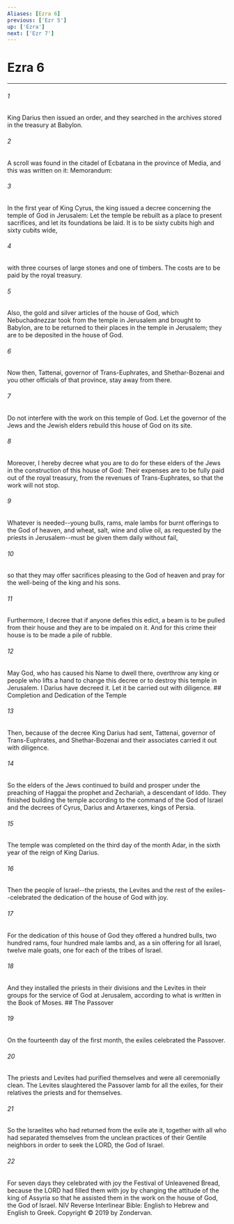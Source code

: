 ```yaml
---
Aliases: [Ezra 6]
previous: ['Ezr 5']
up: ['Ezra']
next: ['Ezr 7']
---
```

# Ezra 6

***


###### 1 
King Darius then issued an order, and they searched in the archives stored in the treasury at Babylon. 

###### 2 
A scroll was found in the citadel of Ecbatana in the province of Media, and this was written on it: Memorandum: 

###### 3 
In the first year of King Cyrus, the king issued a decree concerning the temple of God in Jerusalem: Let the temple be rebuilt as a place to present sacrifices, and let its foundations be laid. It is to be sixty cubits high and sixty cubits wide, 

###### 4 
with three courses of large stones and one of timbers. The costs are to be paid by the royal treasury. 

###### 5 
Also, the gold and silver articles of the house of God, which Nebuchadnezzar took from the temple in Jerusalem and brought to Babylon, are to be returned to their places in the temple in Jerusalem; they are to be deposited in the house of God. 

###### 6 
Now then, Tattenai, governor of Trans-Euphrates, and Shethar-Bozenai and you other officials of that province, stay away from there. 

###### 7 
Do not interfere with the work on this temple of God. Let the governor of the Jews and the Jewish elders rebuild this house of God on its site. 

###### 8 
Moreover, I hereby decree what you are to do for these elders of the Jews in the construction of this house of God: Their expenses are to be fully paid out of the royal treasury, from the revenues of Trans-Euphrates, so that the work will not stop. 

###### 9 
Whatever is needed--young bulls, rams, male lambs for burnt offerings to the God of heaven, and wheat, salt, wine and olive oil, as requested by the priests in Jerusalem--must be given them daily without fail, 

###### 10 
so that they may offer sacrifices pleasing to the God of heaven and pray for the well-being of the king and his sons. 

###### 11 
Furthermore, I decree that if anyone defies this edict, a beam is to be pulled from their house and they are to be impaled on it. And for this crime their house is to be made a pile of rubble. 

###### 12 
May God, who has caused his Name to dwell there, overthrow any king or people who lifts a hand to change this decree or to destroy this temple in Jerusalem. I Darius have decreed it. Let it be carried out with diligence. ## Completion and Dedication of the Temple 

###### 13 
Then, because of the decree King Darius had sent, Tattenai, governor of Trans-Euphrates, and Shethar-Bozenai and their associates carried it out with diligence. 

###### 14 
So the elders of the Jews continued to build and prosper under the preaching of Haggai the prophet and Zechariah, a descendant of Iddo. They finished building the temple according to the command of the God of Israel and the decrees of Cyrus, Darius and Artaxerxes, kings of Persia. 

###### 15 
The temple was completed on the third day of the month Adar, in the sixth year of the reign of King Darius. 

###### 16 
Then the people of Israel--the priests, the Levites and the rest of the exiles--celebrated the dedication of the house of God with joy. 

###### 17 
For the dedication of this house of God they offered a hundred bulls, two hundred rams, four hundred male lambs and, as a sin offering for all Israel, twelve male goats, one for each of the tribes of Israel. 

###### 18 
And they installed the priests in their divisions and the Levites in their groups for the service of God at Jerusalem, according to what is written in the Book of Moses. ## The Passover 

###### 19 
On the fourteenth day of the first month, the exiles celebrated the Passover. 

###### 20 
The priests and Levites had purified themselves and were all ceremonially clean. The Levites slaughtered the Passover lamb for all the exiles, for their relatives the priests and for themselves. 

###### 21 
So the Israelites who had returned from the exile ate it, together with all who had separated themselves from the unclean practices of their Gentile neighbors in order to seek the LORD, the God of Israel. 

###### 22 
For seven days they celebrated with joy the Festival of Unleavened Bread, because the LORD had filled them with joy by changing the attitude of the king of Assyria so that he assisted them in the work on the house of God, the God of Israel. NIV Reverse Interlinear Bible: English to Hebrew and English to Greek. Copyright © 2019 by Zondervan.
